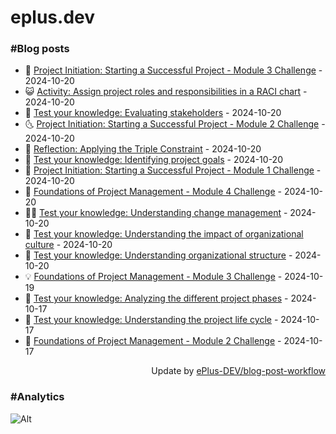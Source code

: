 # eplus.dev

### #Blog posts

<!-- BLOG-POST-LIST:START -->
 - 🧰 [Project Initiation: Starting a Successful Project - Module 3 Challenge](https://eplus.dev/project-initiation-starting-a-successful-project-module-3-challenge) - 2024-10-20
 - 😺 [Activity: Assign project roles and responsibilities in a RACI chart](https://eplus.dev/activity-assign-project-roles-and-responsibilities-in-a-raci-chart) - 2024-10-20
 - 🗽 [Test your knowledge: Evaluating stakeholders](https://eplus.dev/test-your-knowledge-evaluating-stakeholders) - 2024-10-20
 - 🌜 [Project Initiation: Starting a Successful Project - Module 2 Challenge](https://eplus.dev/project-initiation-starting-a-successful-project-module-2-challenge) - 2024-10-20
 - 📝 [Reflection: Applying the Triple Constraint](https://eplus.dev/reflection-applying-the-triple-constraint) - 2024-10-20
 - 🚀 [Test your knowledge: Identifying project goals](https://eplus.dev/test-your-knowledge-identifying-project-goals) - 2024-10-20
 - 💼 [Project Initiation: Starting a Successful Project - Module 1 Challenge](https://eplus.dev/project-initiation-starting-a-successful-project-module-1-challenge) - 2024-10-20
 - 🦣 [Foundations of Project Management - Module 4 Challenge](https://eplus.dev/foundations-of-project-management-module-4-challenge) - 2024-10-20
 - 👨‍🏫 [Test your knowledge: Understanding change management](https://eplus.dev/test-your-knowledge-understanding-change-management) - 2024-10-20
 - 🔭 [Test your knowledge: Understanding the impact of organizational culture](https://eplus.dev/test-your-knowledge-understanding-the-impact-of-organizational-culture) - 2024-10-20
 - 🤡 [Test your knowledge: Understanding organizational structure](https://eplus.dev/test-your-knowledge-understanding-organizational-structure) - 2024-10-20
 - 💡 [Foundations of Project Management - Module 3 Challenge](https://eplus.dev/foundations-of-project-management-module-3-challenge) - 2024-10-19
 - 🦣 [Test your knowledge: Analyzing the different project phases](https://eplus.dev/test-your-knowledge-analyzing-the-different-project-phases) - 2024-10-17
 - 💪 [Test your knowledge: Understanding the project life cycle](https://eplus.dev/test-your-knowledge-understanding-the-project-life-cycle) - 2024-10-17
 - 🤡 [Foundations of Project Management - Module 2 Challenge](https://eplus.dev/foundations-of-project-management-module-2-challenge) - 2024-10-17<!-- BLOG-POST-LIST:END -->

<div align="right">
  Update by <a target="_blank"
    href="https://github.com/ePlus-DEV/blog-post-workflow">ePlus-DEV/blog-post-workflow</a>
</div>

### #Analytics
![Alt](https://repobeats.axiom.co/api/embed/9990f7cddfbad8d834990b10ccad05f81ac1096f.svg "Repobeats analytics image")
